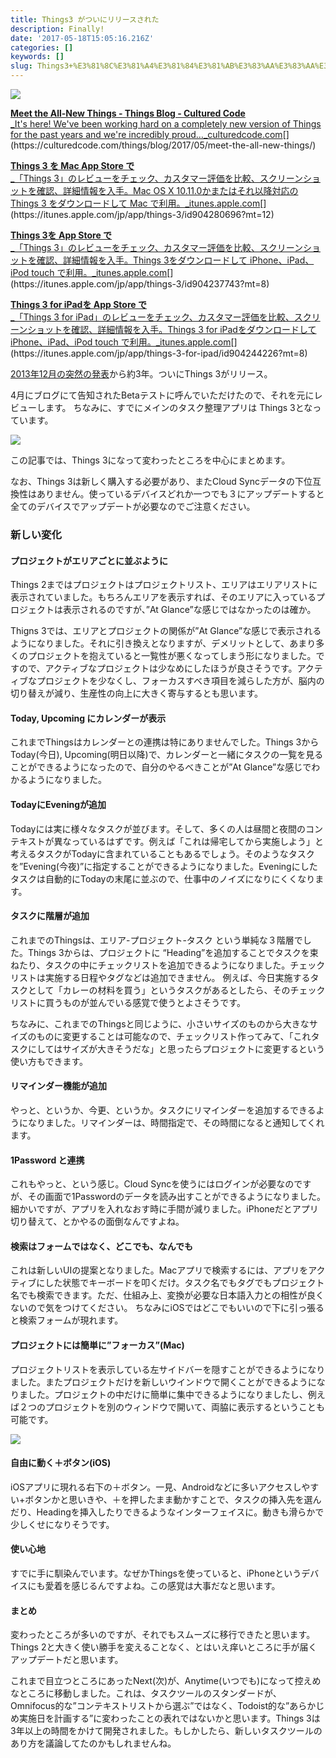 ```yaml
---
title: Things3 がついにリリースされた
description: Finally!
date: '2017-05-18T15:05:16.216Z'
categories: []
keywords: []
slug: Things3+%E3%81%8C%E3%81%A4%E3%81%84%E3%81%AB%E3%83%AA%E3%83%AA%E3%83%BC%E3%82%B9%E3%81%95%E3%82%8C%E3%81%9F
---
```

![](1__PI4cdEvuyD7u3JA6RPnyVg.png)

[**Meet the All-New Things - Things Blog - Cultured Code**  
_It's here! We've been working hard on a completely new version of Things for the past years and we're incredibly proud…_culturedcode.com](https://culturedcode.com/things/blog/2017/05/meet-the-all-new-things/ "https://culturedcode.com/things/blog/2017/05/meet-the-all-new-things/")[](https://culturedcode.com/things/blog/2017/05/meet-the-all-new-things/)

[**Things 3 を Mac App Store で**  
_「Things 3」のレビューをチェック、カスタマー評価を比較、スクリーンショットを確認、詳細情報を入手。Mac OS X 10.11.0かまたはそれ以降対応の Things 3 をダウンロードして Mac で利用。_itunes.apple.com](https://itunes.apple.com/jp/app/things-3/id904280696?mt=12 "https://itunes.apple.com/jp/app/things-3/id904280696?mt=12")[](https://itunes.apple.com/jp/app/things-3/id904280696?mt=12)

[**Things 3を App Store で**  
_「Things 3」のレビューをチェック、カスタマー評価を比較、スクリーンショットを確認、詳細情報を入手。Things 3をダウンロードして iPhone、iPad、iPod touch で利用。_itunes.apple.com](https://itunes.apple.com/jp/app/things-3/id904237743?mt=8 "https://itunes.apple.com/jp/app/things-3/id904237743?mt=8")[](https://itunes.apple.com/jp/app/things-3/id904237743?mt=8)

[**Things 3 for iPadを App Store で**  
_「Things 3 for iPad」のレビューをチェック、カスタマー評価を比較、スクリーンショットを確認、詳細情報を入手。Things 3 for iPadをダウンロードして iPhone、iPad、iPod touch で利用。_itunes.apple.com](https://itunes.apple.com/jp/app/things-3-for-ipad/id904244226?mt=8 "https://itunes.apple.com/jp/app/things-3-for-ipad/id904244226?mt=8")[](https://itunes.apple.com/jp/app/things-3-for-ipad/id904244226?mt=8)

[2013年12月の突然の発表](https://culturedcode.com/things/blog/2013/12/a-million-things/)から約3年。ついにThings 3がリリース。

4月にブログにて告知されたBetaテストに呼んでいただけたので、それを元にレビューします。 ちなみに、すでにメインのタスク整理アプリは Things 3となっています。

![](1____9MaxqAujeFF__bv3xrKELQ.jpeg)

この記事では、Things 3になって変わったところを中心にまとめます。

なお、Things 3は新しく購入する必要があり、またCloud Syncデータの下位互換性はありません。使っているデバイスどれか一つでも３にアップデートすると全てのデバイスでアップデートが必要なのでご注意ください。

### 新しい変化

#### プロジェクトがエリアごとに並ぶように

Things 2まではプロジェクトはプロジェクトリスト、エリアはエリアリストに表示されていました。もちろんエリアを表示すれば、そのエリアに入っているプロジェクトは表示されるのですが、”At Glance”な感じではなかったのは確か。

Thigns 3では、エリアとプロジェクトの関係が”At Glance”な感じで表示されるようになりました。それに引き換えとなりますが、デメリットとして、あまり多くのプロジェクトを抱えていると一覧性が悪くなってしまう形になりました。ですので、アクティブなプロジェクトは少なめにしたほうが良さそうです。アクティブなプロジェクトを少なくし、フォーカスすべき項目を減らした方が、脳内の切り替えが減り、生産性の向上に大きく寄与するとも思います。

#### Today, Upcoming にカレンダーが表示

これまでThingsはカレンダーとの連携は特にありませんでした。Things 3からToday(今日), Upcoming(明日以降)で、カレンダーと一緒にタスクの一覧を見ることができるようになったので、自分のやるべきことが”At Glance”な感じでわかるようになりました。

#### TodayにEveningが追加

Todayには実に様々なタスクが並びます。そして、多くの人は昼間と夜間のコンテキストが異なっているはずです。例えば「これは帰宅してから実施しよう」と考えるタスクがTodayに含まれていることもあるでしょう。そのようなタスクを”Evening(今夜)”に指定することができるようになりました。Eveningにしたタスクは自動的にTodayの末尾に並ぶので、仕事中のノイズになりにくくなります。

#### タスクに階層が追加

これまでのThingsは、エリア-プロジェクト-タスク という単純な３階層でした。Things 3からは、プロジェクトに “Heading”を追加することでタスクを束ねたり、タスクの中にチェックリストを追加できるようになりました。チェックリストは実施する日程やタグなどは追加できません。 例えば、今日実施するタスクとして「カレーの材料を買う」というタスクがあるとしたら、そのチェックリストに買うものが並んでいる感覚で使うとよさそうです。

ちなみに、これまでのThingsと同じように、小さいサイズのものから大きなサイズのものに変更することは可能なので、チェックリスト作ってみて、「これタスクにしてはサイズが大きそうだな」と思ったらプロジェクトに変更するという使い方もできます。

#### リマインダー機能が追加

やっと、というか、今更、というか。タスクにリマインダーを追加するできるようになりました。リマインダーは、時間指定で、その時間になると通知してくれます。

#### 1Password と連携

これもやっと、という感じ。Cloud Syncを使うにはログインが必要なのですが、その画面で1Passwordのデータを読み出すことができるようになりました。細かいですが、アプリを入れなおす時に手間が減りました。iPhoneだとアプリ切り替えて、とかやるの面倒なんですよね。

#### 検索はフォームではなく、どこでも、なんでも

これは新しいUIの提案となりました。Macアプリで検索するには、アプリをアクティブにした状態でキーボードを叩くだけ。タスク名でもタグでもプロジェクト名でも検索できます。ただ、仕組み上、変換が必要な日本語入力との相性が良くないので気をつけてください。 ちなみにiOSではどこでもいいので下に引っ張ると検索フォームが現れます。

#### プロジェクトには簡単に”フォーカス”(Mac)

プロジェクトリストを表示している左サイドバーを隠すことができるようになりました。またプロジェクトだけを新しいウインドウで開くことができるようになりました。プロジェクトの中だけに簡単に集中できるようになりましたし、例えば２つのプロジェクトを別のウィンドウで開いて、両脇に表示するということも可能です。

![](1__Rs5jOb85fjjpKbc0B5bFiQ.png)

#### 自由に動く＋ボタン(iOS)

iOSアプリに現れる右下の＋ボタン。一見、Androidなどに多いアクセスしやすい+ボタンかと思いきや、＋を押したまま動かすことで、タスクの挿入先を選んだり、Headingを挿入したりできるようなインターフェイスに。動きも滑らかで少しくせになりそうです。

#### 使い心地

すでに手に馴染んでいます。なぜかThingsを使っていると、iPhoneというデバイスにも愛着を感じるんですよね。この感覚は大事だなと思います。

#### まとめ

変わったところが多いのですが、それでもスムーズに移行できたと思います。Things 2と大きく使い勝手を変えることなく、とはいえ痒いところに手が届くアップデートだと思います。

これまで目立つところにあったNext(次)が、Anytime(いつでも)になって控えめなところに移動しました。これは、タスクツールのスタンダードが、Omnifocus的な”コンテキストリストから選ぶ”ではなく、Todoist的な”あらかじめ実施日を計画する”に変わったことの表れではないかと思います。Things 3は3年以上の時間をかけて開発されました。もしかしたら、新しいタスクツールのあり方を議論してたのかもしれませんね。